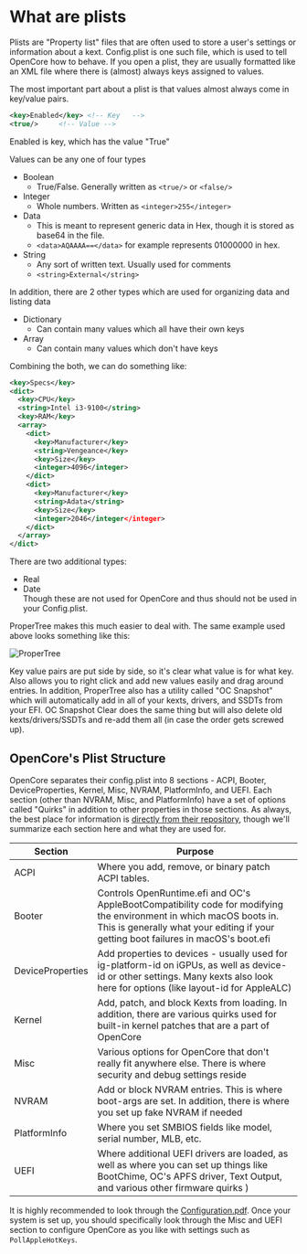 # What are plists

Plists are "Property list" files that are often used to store a user's settings or information about a kext. Config.plist is one such file, which is used to tell OpenCore how to behave. If you open a plist, they are usually formatted like an XML file where there is (almost) always keys assigned to values.

The most important part about a plist is that values almost always come in key/value pairs.

```xml
<key>Enabled</key> <!-- Key   -->
<true/>     <!-- Value -->
```

Enabled is key, which has the value "True"

Values can be any one of four types

* Boolean
  * True/False. Generally written as `<true/>` or `<false/>`
* Integer
  * Whole numbers. Written as `<integer>255</integer>`
* Data
  * This is meant to represent generic data in Hex, though it is stored as base64 in the file.
  * `<data>AQAAAA==</data>` for example represents 01000000 in hex.
* String
  * Any sort of written text. Usually used for comments
  * `<string>External</string>`

In addition, there are 2 other types which are used for organizing data and listing data

* Dictionary
  * Can contain many values which all have their own keys
* Array
  * Can contain many values which don't have keys

Combining the both, we can do something like:

```xml
<key>Specs</key>
<dict>
  <key>CPU</key>
  <string>Intel i3-9100</string>
  <key>RAM</key>
  <array>
    <dict>
      <key>Manufacturer</key>
      <string>Vengeance</key>
      <key>Size</key>
      <integer>4096</integer>
    </dict>
    <dict>
      <key>Manufacturer</key>
      <string>Adata</string>
      <key>Size</key>
      <integer>2046</integer</integer>
    </dict>
  </array>
</dict>
```

There are two additional types:

* Real
* Date  
Though these are not used for OpenCore and thus should not be used in your Config.plist.

ProperTree makes this much easier to deal with. The same example used above looks something like this:

![ProperTree](/images/overview/propertree.jpg)

Key value pairs are put side by side, so it's clear what value is for what key. Also allows you to right click and add new values easily and drag around entries. In addition, ProperTree also has a utility called "OC Snapshot" which will automatically add in all of your kexts, drivers, and SSDTs from your EFI. OC Snapshot Clear does the same thing but will also delete old kexts/drivers/SSDTs and re-add them all (in case the order gets screwed up).

## OpenCore's Plist Structure

OpenCore separates their config.plist into 8 sections - ACPI, Booter, DeviceProperties, Kernel, Misc, NVRAM, PlatformInfo, and UEFI. Each section (other than NVRAM, Misc, and PlatformInfo) have a set of options called "Quirks" in addition to other properties in those sections. As always, the best place for information is [directly from their repository](https://github.com/acidanthera/OpenCorePkg/blob/master/Docs/Configuration.pdf), though we'll summarize each section here and what they are used for.

| Section | Purpose |
| --- | --- |
| ACPI | Where you add, remove, or binary patch ACPI tables. |
| Booter | Controls OpenRuntime.efi and OC's AppleBootCompatibility code for modifying the environment in which macOS boots in. This is generally what your editing if your getting boot failures in macOS's boot.efi |
| DeviceProperties | Add properties to devices - usually used for ig-platform-id on iGPUs, as well as device-id or other settings. Many kexts also look here for options (like layout-id for AppleALC) |
| Kernel | Add, patch, and block Kexts from loading. In addition, there are various quirks used for built-in kernel patches that are a part of OpenCore |
| Misc | Various options for OpenCore that don't really fit anywhere else. There is where security and debug settings reside |
| NVRAM | Add or block NVRAM entries. This is where boot-args are set. In addition, there is where you set up fake NVRAM if needed |
| PlatformInfo | Where you set SMBIOS fields like model, serial number, MLB, etc.
| UEFI | Where additional UEFI drivers are loaded, as well as where you can set up things like BootChime, OC's APFS driver, Text Output, and various other firmware quirks ) |

It is highly recommended to look through the [Configuration.pdf](https://github.com/acidanthera/OpenCorePkg/blob/master/Docs/Configuration.pdf). Once your system is set up, you should specifically look through the Misc and UEFI section to configure OpenCore as you like with settings such as `PollAppleHotKeys`.
